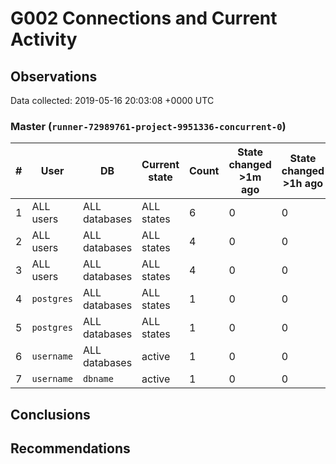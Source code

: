 # G002 Connections and Current Activity #

## Observations ##
Data collected: 2019-05-16 20:03:08 +0000 UTC  



### Master (`runner-72989761-project-9951336-concurrent-0`) ###
  

| \# | User | DB | Current state | Count | State changed >1m ago | State changed >1h ago |
|----|------|----|---------------|-------|-----------------------|-----------------------|
| 1 |ALL users|ALL databases| ALL states | 6 | 0 | 0 |
| 2 |ALL users|ALL databases| ALL states | 4 | 0 | 0 |
| 3 |ALL users|ALL databases| ALL states | 4 | 0 | 0 |
| 4 |`postgres`|ALL databases| ALL states | 1 | 0 | 0 |
| 5 |`postgres`|ALL databases| ALL states | 1 | 0 | 0 |
| 6 |`username`|ALL databases| active | 1 | 0 | 0 |
| 7 |`username`|`dbname`| active | 1 | 0 | 0 |





## Conclusions ##


## Recommendations ##

